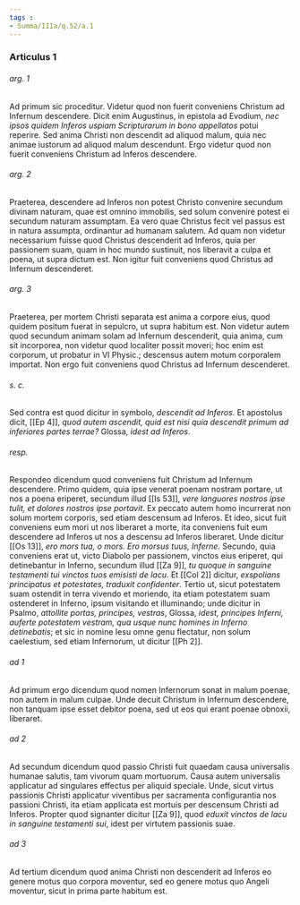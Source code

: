 ```yaml
---
tags : 
- Summa/IIIa/q.52/a.1
---
```


### Articulus 1

###### arg. 1
Ad primum sic proceditur. Videtur quod non fuerit conveniens Christum ad Infernum descendere. Dicit enim Augustinus, in epistola ad Evodium, *nec ipsos quidem Inferos uspiam Scripturarum in bono appellatos* potui reperire. Sed anima Christi non descendit ad aliquod malum, quia nec animae iustorum ad aliquod malum descendunt. Ergo videtur quod non fuerit conveniens Christum ad Inferos descendere.

###### arg. 2
Praeterea, descendere ad Inferos non potest Christo convenire secundum divinam naturam, quae est omnino immobilis, sed solum convenire potest ei secundum naturam assumptam. Ea vero quae Christus fecit vel passus est in natura assumpta, ordinantur ad humanam salutem. Ad quam non videtur necessarium fuisse quod Christus descenderit ad Inferos, quia per passionem suam, quam in hoc mundo sustinuit, nos liberavit a culpa et poena, ut supra dictum est. Non igitur fuit conveniens quod Christus ad Infernum descenderet.

###### arg. 3
Praeterea, per mortem Christi separata est anima a corpore eius, quod quidem positum fuerat in sepulcro, ut supra habitum est. Non videtur autem quod secundum animam solam ad Infernum descenderit, quia anima, cum sit incorporea, non videtur quod localiter possit moveri; hoc enim est corporum, ut probatur in VI Physic.; descensus autem motum corporalem importat. Non ergo fuit conveniens quod Christus ad Infernum descenderet.

###### s. c.
Sed contra est quod dicitur in symbolo, *descendit ad Inferos*. Et apostolus dicit, [[Ep 4]], *quod autem ascendit, quid est nisi quia descendit primum ad inferiores partes terrae?* Glossa, *idest ad Inferos*.

###### resp.
Respondeo dicendum quod conveniens fuit Christum ad Infernum descendere. Primo quidem, quia ipse venerat poenam nostram portare, ut nos a poena eriperet, secundum illud [[Is 53]], *vere languores nostros ipse tulit, et dolores nostros ipse portavit*. Ex peccato autem homo incurrerat non solum mortem corporis, sed etiam descensum ad Inferos. Et ideo, sicut fuit conveniens eum mori ut nos liberaret a morte, ita conveniens fuit eum descendere ad Inferos ut nos a descensu ad Inferos liberaret. Unde dicitur [[Os 13]], *ero mors tua, o mors. Ero morsus tuus, Inferne*. Secundo, quia conveniens erat ut, victo Diabolo per passionem, vinctos eius eriperet, qui detinebantur in Inferno, secundum illud [[Za 9]], *tu quoque in sanguine testamenti tui vinctos tuos emisisti de lacu*. Et [[Col 2]] dicitur, *exspolians principatus et potestates, traduxit confidenter*. Tertio ut, sicut potestatem suam ostendit in terra vivendo et moriendo, ita etiam potestatem suam ostenderet in Inferno, ipsum visitando et illuminando; unde dicitur in Psalmo, *attollite portas, principes, vestras*, Glossa, *idest, principes Inferni, auferte potestatem vestram, qua usque nunc homines in Inferno detinebatis*; et sic in nomine Iesu omne genu flectatur, non solum caelestium, sed etiam Infernorum, ut dicitur [[Ph 2]].

###### ad 1
Ad primum ergo dicendum quod nomen Infernorum sonat in malum poenae, non autem in malum culpae. Unde decuit Christum in Infernum descendere, non tanquam ipse esset debitor poena, sed ut eos qui erant poenae obnoxii, liberaret.

###### ad 2
Ad secundum dicendum quod passio Christi fuit quaedam causa universalis humanae salutis, tam vivorum quam mortuorum. Causa autem universalis applicatur ad singulares effectus per aliquid speciale. Unde, sicut virtus passionis Christi applicatur viventibus per sacramenta configurantia nos passioni Christi, ita etiam applicata est mortuis per descensum Christi ad Inferos. Propter quod signanter dicitur [[Za 9]], quod *eduxit vinctos de lacu in sanguine testamenti sui*, idest per virtutem passionis suae.

###### ad 3
Ad tertium dicendum quod anima Christi non descenderit ad Inferos eo genere motus quo corpora moventur, sed eo genere motus quo Angeli moventur, sicut in prima parte habitum est.

